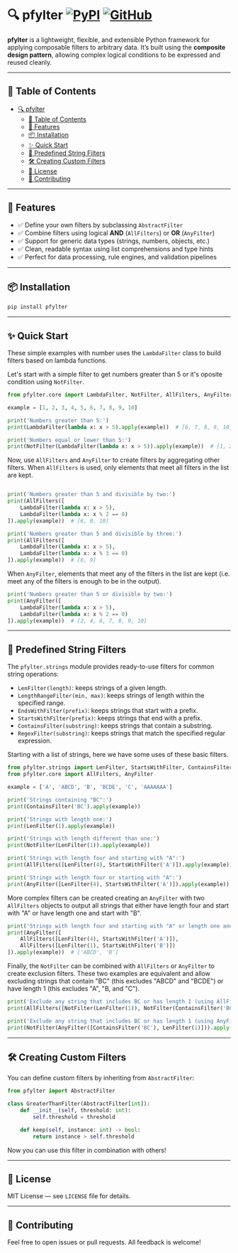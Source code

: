 # 🔍 pfylter [![PyPI](https://img.shields.io/pypi/v/pfylter.svg?logo=pypi&label=PyPI)](https://pypi.org/project/pfylter/) [![GitHub](https://img.shields.io/badge/GitHub-hlfernandez%2Fpfylter-blue?logo=github)](https://github.com/hlfernandez/pfylter)

**pfylter** is a lightweight, flexible, and extensible Python framework for applying composable filters to arbitrary data. It’s built using the **composite design pattern**, allowing complex logical conditions to be expressed and reused cleanly.

---

## 📑 Table of Contents

- [🔍 pfylter  ](#-pfylter--)
  - [📑 Table of Contents](#-table-of-contents)
  - [🚀 Features](#-features)
  - [📦 Installation](#-installation)
  - [✨ Quick Start](#-quick-start)
  - [🧩 Predefined String Filters](#-predefined-string-filters)
  - [🛠 Creating Custom Filters](#-creating-custom-filters)
  - [📝 License](#-license)
  - [🤝 Contributing](#-contributing)

---

## 🚀 Features

- ✅ Define your own filters by subclassing `AbstractFilter`
- ✅ Combine filters using logical **AND** (`AllFilters`) or **OR** (`AnyFilter`)
- ✅ Support for generic data types (strings, numbers, objects, etc.)
- ✅ Clean, readable syntax using list comprehensions and type hints
- ✅ Perfect for data processing, rule engines, and validation pipelines

---

## 📦 Installation

```bash
pip install pfylter
```

---

## ✨ Quick Start

These simple examples with number uses the `LambdaFilter` class to build filters based on lambda functions.

Let's start with a simple filter to get numbers greater than 5 or it's oposite condition using `NotFilter`.

```python
from pfylter.core import LambdaFilter, NotFilter, AllFilters, AnyFilter

example = [1, 2, 3, 4, 5, 6, 7, 8, 9, 10]

print('Numbers greater than 5:')
print(LambdaFilter(lambda x: x > 5).apply(example))  # [6, 7, 8, 9, 10]

print('Numbers equal or lower than 5:')
print(NotFilter(LambdaFilter(lambda x: x > 5)).apply(example))  # [1, 2, 3, 4, 5]
```

Now, use `AllFilters` and `AnyFilter` to create filters by aggregating other filters. When `AllFilters` is used, only elements that meet all filters in the list are kept.

```python

print('Numbers greater than 5 and divisible by two:')
print(AllFilters([
    LambdaFilter(lambda x: x > 5),
    LambdaFilter(lambda x: x % 2 == 0)
]).apply(example))  # [6, 8, 10]

print('Numbers greater than 5 and divisible by three:')
print(AllFilters([
    LambdaFilter(lambda x: x > 5),
    LambdaFilter(lambda x: x % 3 == 0)
]).apply(example))  # [6, 9]

```
 
 When `AnyFilter`, elements that meet any of the filters in the list are kept (i.e. meet any of the filters is enough to be in the output).

```python
print('Numbers greater than 5 or divisible by two:')
print(AnyFilter([
    LambdaFilter(lambda x: x > 5),
    LambdaFilter(lambda x: x % 2 == 0)
]).apply(example))  # [2, 4, 6, 7, 8, 9, 10]
```

---

## 🧩 Predefined String Filters

The `pfylter.strings` module provides ready-to-use filters for common string operations:

- `LenFilter(length)`: keeps strings of a given length.
- `LengthRangeFilter(min, max)`: keeps strings of length within the specified range.
- `EndsWithFilter(prefix)`: keeps strings that start with a prefix.
- `StartsWithFilter(prefix)`: keeps strings that end with a prefix.
- `ContainsFilter(substring)`: keeps strings that contain a substring.
- `RegexFilter(substring)`: keeps strings that match the specified regular expression.

Starting with a list of strings, here we have some uses of these basic filters.
```python
from pfylter.strings import LenFilter, StartsWithFilter, ContainsFilter, NotFilter
from pfylter.core import AllFilters, AnyFilter

example = ['A', 'ABCD', 'B', 'BCDE', 'C', 'AAAAAAA']

print('Strings containing "BC":')
print(ContainsFilter('BC').apply(example))

print('Strings with length one:')
print(LenFilter(1).apply(example))

print('Strings with length different than one:')
print(NotFilter(LenFilter(1)).apply(example))

print('Strings with length four and starting with "A":')
print(AllFilters([LenFilter(4), StartsWithFilter('A')]).apply(example))  

print('Strings with length four or starting with "A":')
print(AnyFilter([LenFilter(4), StartsWithFilter('A')]).apply(example))
```

More complex filters can be created creating an `AnyFilter` with two `AllFilters` objects to output all strings that either have length four and start with "A" or have length one and start with "B".

```python
print('Strings with length four and starting with "A" or length one and starting with "B":')
print(AnyFilter([
    AllFilters([LenFilter(4), StartsWithFilter('A')]),
    AllFilters([LenFilter(1), StartsWithFilter('B')])
]).apply(example))  # ['ABCD', 'B']
```

Finally, the `NotFilter` can be combined with `AllFilters` or `AnyFilter` to create exclusion filters. These two examples are equivalent and allow excluding strings that contain "BC" (this excludes "ABCD" and "BCDE") or have length 1 (this excludes "A", "B, and "C").

```python
print('Exclude any string that includes BC or has length 1 (using AllFilters):')
print(AllFilters([NotFilter(LenFilter(1)), NotFilter(ContainsFilter('BC'))]).apply(example))  # ['AAAAAAA']

print('Exclude any string that includes BC or has length 1 (using AnyFilter):')
print(NotFilter(AnyFilter([ContainsFilter('BC'), LenFilter(1)])).apply(example))  # ['AAAAAAA']
```

---

## 🛠 Creating Custom Filters

You can define custom filters by inheriting from `AbstractFilter`:

```python
from pfylter import AbstractFilter

class GreaterThanFilter(AbstractFilter[int]):
    def __init__(self, threshold: int):
        self.threshold = threshold

    def keep(self, instance: int) -> bool:
        return instance > self.threshold
```

Now you can use this filter in combination with others!

---

## 📝 License

MIT License — see `LICENSE` file for details.

---

## 🤝 Contributing

Feel free to open issues or pull requests. All feedback is welcome!
